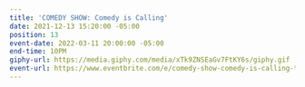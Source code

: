 ```yaml
---
title: 'COMEDY SHOW: Comedy is Calling'
date: 2021-12-13 15:20:00 -05:00
position: 13
event-date: 2022-03-11 20:00:00 -05:00
end-time: 10PM
giphy-url: https://media.giphy.com/media/xTk9ZNSEaGv7FtKY6s/giphy.gif
event-url: https://www.eventbrite.com/e/comedy-show-comedy-is-calling-tickets-275330740657
---
```


